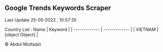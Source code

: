 

## Google Trends Keywords Scraper 
 
Last Update 25-05-2022 , 10:57:35

Country List :
 Name  | Keyword |
| ------------- | ------------- |
| VIETNAM | [object Object] |



© Abdul Muttaqin 
